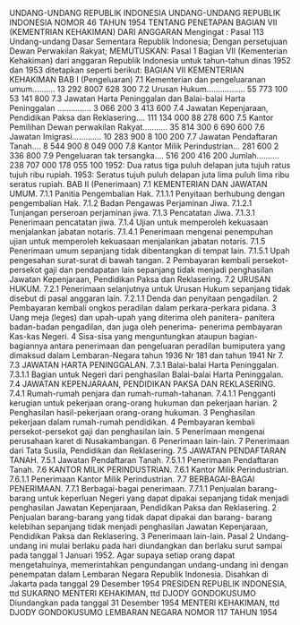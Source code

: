  UNDANG-UNDANG REPUBLIK INDONESIA UNDANG-UNDANG REPUBLIK INDONESIA NOMOR 46 TAHUN 1954 TENTANG PENETAPAN BAGIAN VII (KEMENTRIAN KEHAKIMAN) DARI ANGGARAN
Mengingat :
 Pasal 113 Undang-undang Dasar Sementara Republik Indonesia; Dengan persetujuan Dewan Perwakilan Rakyat;
MEMUTUSKAN:
Pasal 1
Bagian VII (Kementerian Kehakiman) dari anggaran Republik Indonesia untuk tahun-tahun dinas 1952 dan 1953 ditetapkan seperti berikut: BAGIAN VII KEMENTERIAN KEHAKIMAN BAB I (Pengeluaran) 7.1 Kementerian dan pengeluaranan umum.......... 13 292 8007 628 300 7.2 Urusan Hukum................. 55 773 100 53 141 800 7.3 Jawatan Harta Peninggalan dan Balai-balai Harta Peninggalan ............... 3 066 200 3 413 600 7.4 Jawatan Kepenjaraan, Pendidikan Paksa dan Reklasering.... 111 134 000 88 278 600 7.5 Kantor Pemilihan Dewan perwakilan Rakyat........... 35 814 300 6 690 600 7.6 Jawatan Imigrasi............. 10 283 900 8 100 200 7.7 Jawatan Pendaftaran Tanah.... 8 544 900 8 049 000 7.8 Kantor Milik Perindustrian... 281 600 2 336 800 7.9 Pengeluaran tak tersangka.... 516 200 416 200 Jumlah.......... 238 707 000 178 055 100 1952: Dua ratus tiga puluh delapan juta tujuh ratus tujuh ribu rupiah. 1953: Seratus tujuh puluh delapan juta lima puluh lima ribu seratus rupiah. BAB II (Penerimaan) 7.1 KEMENTERIAN DAN JAWATAN UMUM.
7.1.1 Panitia Pengembalian Hak.
7.1.1.1 Penyitaan berhubung dengan pengembalian Hak.
7.1.2 Badan Pengawas Perjaminan Jiwa.
7.1.2.1 Tunjangan perseroan perjaminan jiwa.
7.1.3 Pencatatan Jiwa.
7.1.3.1 Penerimaan pencatatan jiwa.
7.1.4 Ujian untuk memperoleh kekuasaan menjalankan jabatan notaris.
7.1.4.1 Penerimaan mengenai penempuhan ujian untuk memperoleh kekuasaan menjalankan jabatan notaris.
7.1.5 Penerimaan umum sepanjang tidak dibentangkan di tempat lain.
7.1.5.1 Upah pengesahan surat-surat di bawah tangan. 2 Pembayaran kembali persekot-persekot gaji dan pendapatan lain sepanjang tidak menjadi penghasilan Jawatan Kepenjaraan, Pendidikan Paksa dan Reklasering.
7.2 URUSAN HUKUM.
7.2.1 Penerimaan selanjutnya untuk Urusan Hukum sepanjang tidak disebut di pasal anggaran lain.
7.2.1.1 Denda dan penyitaan pengadilan. 2 Pembayaran kembali ongkos peradilan dalam perkara-perkara pidana. 3 Uang meja (leges) dan upah-upah yang diterima oleh panitera- panitera badan-badan pengadilan, dan juga oleh penerima- penerima pembayaran Kas-kas Negeri. 4 Sisa-sisa yang menguntungkan ataupun bagian-bagiannya antara penerimaan dan pengeluaran peradilan bumiputera yang dimaksud dalam Lembaran-Negara tahun 1936 Nr 181 dan tahun 1941 Nr 7.
7.3 JAWATAN HARTA PENINGGALAN.
7.3.1 Balai-balai Harta Peninggalan.
7.3.1.1 Bagian untuk Negeri dari penghasilan Balai-balai Harta Peninggalan.
7.4 JAWATAN KEPENJARAAN, PENDIDIKAN PAKSA DAN REKLASERING.
7.4.1 Rumah-rumah penjara dan rumah-rumah-tahanan.
7.4.1.1 Pengganti kerugian untuk pekerjaan orang-orang hukuman dan pekerjaan harian. 2 Penghasilan hasil-pekerjaan orang-orang hukuman. 3 Penghasilan pekerjaan dalam rumah-rumah pendidikan. 4 Pembayaran kembali persekot-persekot gaji dan penghasilan lain. 5 Penerimaan mengenai perusahaan karet di Nusakambangan. 6 Penerimaan lain-lain. 7 Penerimaan dari Tata Susila, Pendidikan dan Reklasering.
7.5 JAWATAN PENDAFTARAN TANAH.
7.5.1 Jawatan Pendaftaran Tanah.
7.5.1.1 Penerimaan Pendaftaran Tanah.
7.6 KANTOR MILIK PERINDUSTRIAN.
7.6.1 Kantor Milik Perindustrian.
7.6.1.1 Penerimaan Kantor Milik Perindustrian.
7.7 BERBAGAI-BAGAI PENERIMAAN.
7.7.1 Berbagai-bagai penerimaan.
7.7.1.1 Penjualan barang-barang untuk keperluan Negeri yang dapat dipakai sepanjang tidak menjadi penghasilan Jawatan Kepenjaraan, Pendidikan Paksa dan Reklasering. 2 Penjualan barang-barang yang tidak dapat dipakai dan barang- barang kelebihan sepanjang tidak menjadi penghasilan Jawatan Kepenjaraan, Pendidikan Paksa dan Reklasering. 3 Penerimaan lain-lain.
Pasal 2
Undang-undang ini mulai berlaku pada hari diundangkan dan berlaku surut sampai pada tanggal 1 Januari 1952. Agar supaya setiap orang dapat mengetahuinya, memerintahkan pengundangan undang-undang ini dengan penempatan dalam Lembaran Negara Republik Indonesia. Disahkan di Jakarta pada tanggal 29 Desember 1954 PRESIDEN REPUBLIK INDONESIA, ttd SUKARNO MENTERI KEHAKIMAN, ttd DJODY GONDOKUSUMO Diundangkan pada tanggal 31 Desember 1954 MENTERI KEHAKIMAN, ttd DJODY GONDOKUSUMO LEMBARAN NEGARA NOMOR 117 TAHUN 1954